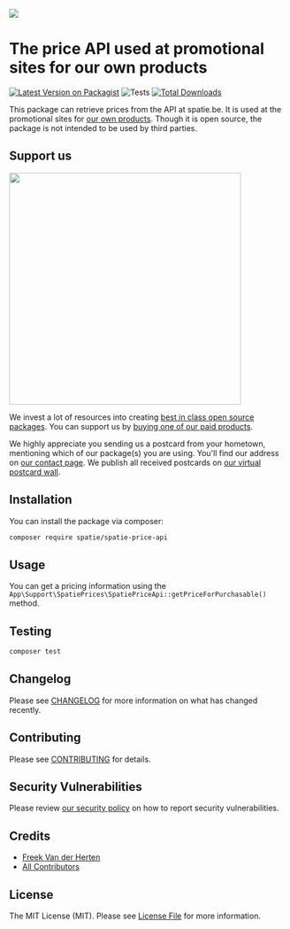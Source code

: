 
[<img src="https://github-ads.s3.eu-central-1.amazonaws.com/support-ukraine.svg?t=1" />](https://supportukrainenow.org)

# The price API used at promotional sites for our own products

[![Latest Version on Packagist](https://img.shields.io/packagist/v/spatie/spatie-price-api.svg?style=flat-square)](https://packagist.org/packages/spatie/spatie-price-api)
![Tests](https://github.com/spatie/spatie-price-api/workflows/Tests/badge.svg)
[![Total Downloads](https://img.shields.io/packagist/dt/spatie/spatie-price-api.svg?style=flat-square)](https://packagist.org/packages/spatie/spatie-price-api)

This package can retrieve prices from the API at spatie.be. It is used at the promotional sites for [our own products](https://spatie.be/products). Though it is open source, the package is not intended to be used by third parties.

## Support us

[<img src="https://github-ads.s3.eu-central-1.amazonaws.com/spatie-price-api.jpg?t=2" width="419px" />](https://spatie.be/github-ad-click/spatie-price-api)

We invest a lot of resources into creating [best in class open source packages](https://spatie.be/open-source). You can support us by [buying one of our paid products](https://spatie.be/open-source/support-us).

We highly appreciate you sending us a postcard from your hometown, mentioning which of our package(s) you are using. You'll find our address on [our contact page](https://spatie.be/about-us). We publish all received postcards on [our virtual postcard wall](https://spatie.be/open-source/postcards).

## Installation

You can install the package via composer:

```bash
composer require spatie/spatie-price-api
```

## Usage

You can get a pricing information using the `App\Support\SpatiePrices\SpatiePriceApi::getPriceForPurchasable()` method.

## Testing

``` bash
composer test
```

## Changelog

Please see [CHANGELOG](CHANGELOG.md) for more information on what has changed recently.

## Contributing

Please see [CONTRIBUTING](.github/CONTRIBUTING.md) for details.

## Security Vulnerabilities

Please review [our security policy](../../security/policy) on how to report security vulnerabilities.

## Credits

- [Freek Van der Herten](https://github.com/freekmurze)
- [All Contributors](../../contributors)

## License

The MIT License (MIT). Please see [License File](LICENSE.md) for more information.
